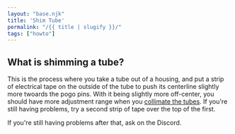 ```yaml
---
layout: "base.njk"
title: 'Shim Tube'
permalink: "/{{ title | slugify }}/"
tags: ["howto"]
---
```

## What is shimming a tube?
This is the process where you take a tube out of a housing, and put a strip of electrical tape on the outside of the tube to push its centerline slightly more twoards the pogo pins. With it being slightly more off-center, you should have more adjustment range when you [collimate the tubes](/star-collimation/). If you're still having problems, try a second strip of tape over the top of the first.

If you're still having problems after that, ask on the Discord.
